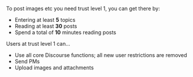 To post images etc you need trust level 1, you can get there by:

* Entering at least **5** topics
* Reading at least **30** posts
* Spend a total of **10** minutes reading posts

Users at trust level 1 can...

* Use all core Discourse functions; all new user restrictions are removed
* Send PMs
* Upload images and attachments
